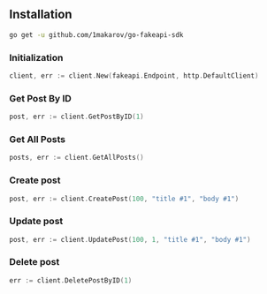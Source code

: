 ## Installation
```sh
go get -u github.com/1makarov/go-fakeapi-sdk
```

### Initialization
```go
client, err := client.New(fakeapi.Endpoint, http.DefaultClient)
```

### Get Post By ID
```go
post, err := client.GetPostByID(1)
```

### Get All Posts
```go
posts, err := client.GetAllPosts()
```

### Create post
```go
post, err := client.CreatePost(100, "title #1", "body #1")
```

### Update post
```go
post, err := client.UpdatePost(100, 1, "title #1", "body #1")
```

### Delete post
```go
err := client.DeletePostByID(1)
```